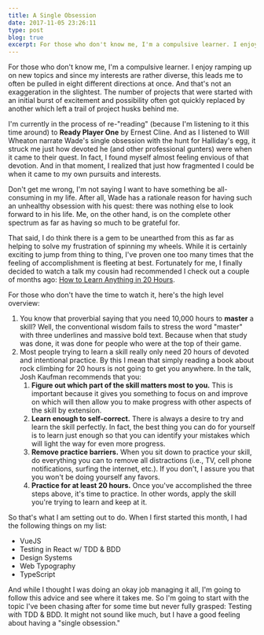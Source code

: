 ```yaml
---
title: A Single Obsession
date: 2017-11-05 23:26:11
type: post
blog: true
excerpt: For those who don't know me, I'm a compulsive learner. I enjoy ramping up on new topics and since my interests are rather diverse, this leads me to often be pulled in eight different directions at once. And that's not an exaggeration in the slightest. The number of projects that were started with an initial burst of excitement and possibility often got quickly replaced by another which left a trail of project husks behind me.
---
```


For those who don't know me, I'm a compulsive learner. I enjoy ramping up on new topics and since my interests are rather diverse, this leads me to often be pulled in eight different directions at once. And that's not an exaggeration in the slightest. The number of projects that were started with an initial burst of excitement and possibility often got quickly replaced by another which left a trail of project husks behind me.

I'm currently in the process of re-"reading" (because I'm listening to it this time around) to **Ready Player One** by Ernest Cline. And as I listened to Will Wheaton narrate Wade's single obsession with the hunt for Halliday's egg, it struck me just how devoted he (and other professional gunters) were when it came to their quest. In fact, I found myself almost feeling envious of that devotion. And in that moment, I realized that just how fragmented I could be when it came to my own pursuits and interests.

Don't get me wrong, I'm not saying I want to have something be all-consuming in my life. After all, Wade has a rationale reason for having such an unhealthy obsession with his quest: there was nothing else to look forward to in his life. Me, on the other hand, is on the complete other spectrum as far as having so much to be grateful for. 

That said, I do think there is a gem to be unearthed from this as far as helping to solve my frustration of spinning my wheels. While it is certainly exciting to jump from thing to thing, I've proven one too many times that the feeling of accomplishment is fleeting at best. Fortunately for me, I finally decided to watch a talk my cousin had recommended I check out a couple of months ago: [How to Learn Anything in 20 Hours](https://www.youtube.com/watch?v=5MgBikgcWnY). 

For those who don't have the time to watch it, here's the high level overview:

1. You know that proverbial saying that you need 10,000 hours to **master** a skill? Well, the conventional wisdom fails to stress the word "master" with three underlines and massive bold text. Because when that study was done, it was done for people who were at the top of their game. 
2. Most people trying to learn a skill really only need 20 hours of devoted and intentional practice. By this I mean that simply reading a book about rock climbing for 20 hours is not going to get you anywhere. In the talk, Josh Kaufman recommends that you:
    1. **Figure out which part of the skill matters most to you.** This is important because it gives you something to focus on and improve on which will then allow you to make progress with other aspects of the skill by extension.
    2. **Learn enough to self-correct.** There is always a desire to try and learn the skill perfectly. In fact, the best thing you can do for yourself is to learn just enough so that you can identify your mistakes which will light the way for even more progress.
    3. **Remove practice barriers.** When you sit down to practice your skill, do everything you can to remove all distractions (i.e., TV, cell phone notifications, surfing the internet, etc.). If you don't, I assure you that you won't be doing yourself any favors.
    4. **Practice for at least 20 hours.** Once you've accomplished the three steps above, it's time to practice. In other words, apply the skill you're trying to learn and keep at it.

So that's what I am setting out to do. When I first started this month, I had the following things on my list:

- VueJS
- Testing in React w/ TDD & BDD
- Design Systems
- Web Typography
- TypeScript

And while I thought I was doing an okay job managing it all, I'm going to follow this advice and see where it takes me. So I'm going to start with the topic I've been chasing after for some time but never fully grasped: Testing with TDD & BDD. It might not sound like much, but I have a good feeling about having a "single obsession."
